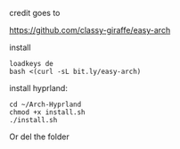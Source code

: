 credit goes to 

<https://github.com/classy-giraffe/easy-arch>

install
```
loadkeys de
bash <(curl -sL bit.ly/easy-arch)
```

install hyprland:
```
cd ~/Arch-Hyprland
chmod +x install.sh
./install.sh
```
Or del the folder

